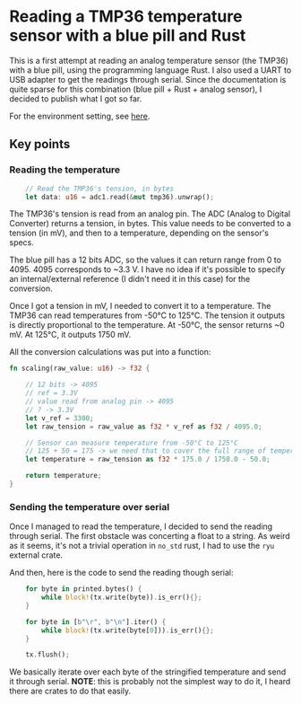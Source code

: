 # Reading a TMP36 temperature sensor with a blue pill and Rust

This is a first attempt at reading an analog temperature sensor (the TMP36)
with a blue pill, using the programming language Rust. I also used a UART to
USB adapter to get the readings through serial. Since the documentation is
quite sparse for this combination (blue pill + Rust + analog sensor), I
decided to publish what I got so far.

For the environment setting, see
[here](https://github.com/JPFrancoia/bluepill_quick_start).


## Key points

### Reading the temperature

```rust
    // Read the TMP36's tension, in bytes
    let data: u16 = adc1.read(&mut tmp36).unwrap();
```

The TMP36's tension is read from an analog pin. The ADC (Analog to Digital
Converter) returns a tension, in bytes. This value needs to be converted to a
tension (in mV), and then to a temperature, depending on the sensor's specs.

The blue pill has a 12 bits ADC, so the values it can return range from 0 to
4095. 4095 corresponds to ~3.3 V. I have no idea if it's possible to specify an
internal/external reference (I didn't need it in this case) for the conversion.

Once I got a tension in mV, I needed to convert it to a temperature. The TMP36
can read temperatures from -50°C to 125°C. The tension it outputs is directly
proportional to the temperature. At -50°C, the sensor returns ~0 mV. At 125°C,
it outputs 1750 mV.

All the conversion calculations was put into a function:

```rust
fn scaling(raw_value: u16) -> f32 {

    // 12 bits -> 4095
    // ref = 3.3V
    // value read from analog pin -> 4095
    // ? -> 3.3V
    let v_ref = 3300;
    let raw_tension = raw_value as f32 * v_ref as f32 / 4095.0;

    // Sensor can measure temperature from -50°C to 125°C
    // 125 + 50 = 175 -> we need that to cover the full range of temperatures
    let temperature = raw_tension as f32 * 175.0 / 1750.0 - 50.0;

    return temperature;
}
```

### Sending the temperature over serial

Once I managed to read the temperature, I decided to send the reading through
serial. The first obstacle was concerting a float to a string. As weird as it
seems, it's not a trivial operation in `no_std` rust, I had to use the `ryu`
external crate.

And then, here is the code to send the reading though serial:

```rust
    for byte in printed.bytes() {
        while block!(tx.write(byte)).is_err(){};
    }

    for byte in [b"\r", b"\n"].iter() {
        while block!(tx.write(byte[0])).is_err(){};
    }

    tx.flush();
```

We basically iterate over each byte of the stringified temperature and send
it through serial. **NOTE**: this is probably not the simplest way to do it, I
heard there are crates to do that easily.

